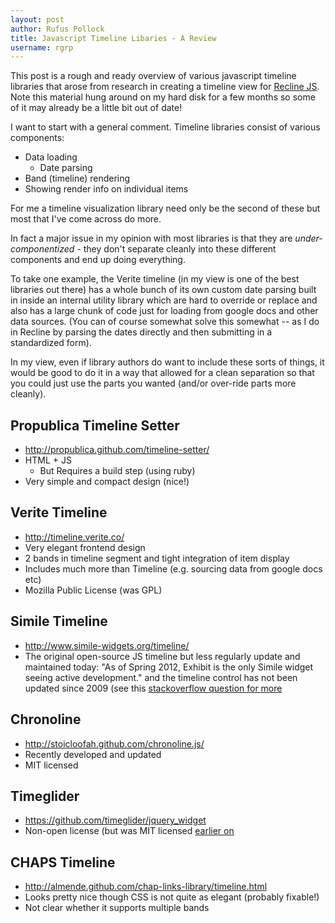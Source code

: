 ```yaml
---
layout: post
author: Rufus Pollock
title: Javascript Timeline Libaries - A Review
username: rgrp
---
```


This post is a rough and ready overview of various javascript timeline libraries that arose from research in creating a timeline view for [Recline JS](http://reclinejs.com/). Note this material hung around on my hard disk for a few months so some of it may already be a little bit out of date!

I want to start with a general comment. Timeline libraries consist of various components:

* Data loading
  * Date parsing
* Band (timeline) rendering
* Showing render info on individual items

For me a timeline visualization library need only be the second of these but most that I've come across do more.

In fact a major issue in my opinion with most libraries is that they are *under-componentized* - they don't separate cleanly into these different components and end up doing everything.

To take one example, the Verite timeline (in my view is one of the best libraries out there) has a whole bunch of its own custom date parsing built in inside an internal utility library which are hard to override or replace and also has a large chunk of code just for loading from google docs and other data sources. (You can of course somewhat solve this somewhat -- as I do in Recline by parsing the dates directly  and then submitting in a standardized form).

In my view, even if library authors do want to include these sorts of things, it would be good to do it in a way that allowed for a clean separation so that you could just use the parts you wanted (and/or over-ride parts more cleanly).

## Propublica Timeline Setter

* <http://propublica.github.com/timeline-setter/>
* HTML + JS
  * But Requires a build step (using ruby)
* Very simple and compact design (nice!)

## Verite Timeline

* <http://timeline.verite.co/>
* Very elegant frontend design
* 2 bands in timeline segment and tight integration of item display 
* Includes much more than Timeline (e.g. sourcing data from google docs etc)
* Mozilla Public License (was GPL)

## Simile Timeline

* http://www.simile-widgets.org/timeline/
* The original open-source JS timeline but less regularly update and maintained today: "As of Spring 2012, Exhibit is the only Simile widget seeing active development." and the timeline control has not been updated since 2009 (see this [stackoverflow question for more](http://stackoverflow.com/questions/4700419/alternative-to-simile-timeline-for-timeline-visualization)

## Chronoline

* <http://stoicloofah.github.com/chronoline.js/>
* Recently developed and updated
* MIT licensed

## Timeglider

* <https://github.com/timeglider/jquery_widget>
* Non-open license (but was MIT licensed [earlier on](https://github.com/timeglider/jquery_widget/tree/345442fa3dc7c66b23c36031a6569693ecf309bd)

## CHAPS Timeline

* <http://almende.github.com/chap-links-library/timeline.html>
* Looks pretty nice though CSS is not quite as elegant (probably fixable!)
* Not clear whether it supports multiple bands


